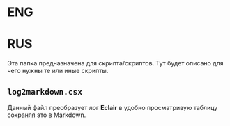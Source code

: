 # ENG

# RUS
Эта папка предназначена для скрипта/скриптов.
Тут будет описано для чего нужны те или иные скрипты.

## `log2markdown.csx`
Данный файл преобразует лог **Eclair** в удобно просматривую таблицу сохраняя это в Markdown.